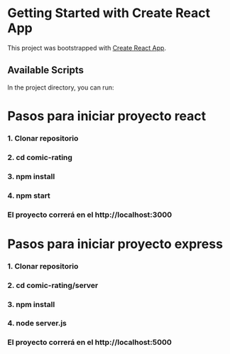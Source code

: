 # Getting Started with Create React App

This project was bootstrapped with [Create React App](https://github.com/facebook/create-react-app).

## Available Scripts

In the project directory, you can run:


# Pasos para iniciar proyecto react

### 1. Clonar repositorio
### 2. cd comic-rating
### 3. npm install
### 4. npm start
### El proyecto correrá en el http://localhost:3000
# Pasos para iniciar proyecto express

### 1. Clonar repositorio
### 2. cd comic-rating/server
### 3. npm install
### 4. node server.js
### El proyecto correrá en el http://localhost:5000


